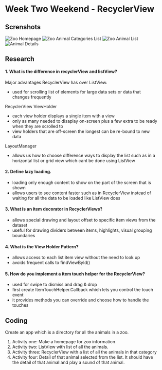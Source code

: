 # Week Two Weekend - RecyclerView #

## Screnshots ##
![Zoo Homepage](https://github.com/SherOn-Bala/Week2Weekend-RecyclerView/blob/master/screenshots/2019-08-05%2011.45.16.jpg "Zoo Homepage") ![Zoo Animal Categories List](https://github.com/SherOn-Bala/Week2Weekend-RecyclerView/screenshots/2019-08-05%2011.46.06.jpg "Categories ListView") ![Zoo Animal List](https://github.com/SherOn-Bala/Week2Weekend-RecyclerView/screenshots/2019-08-05%2011.45.34.jpg "Animals RecyclerView") ![Animal Details](https://github.com/SherOn-Bala/Week2Weekend-RecyclerView/screenshots/2019-08-05%2011.45.16.jpg "Animal Details")

## Research ##
#### 1. What is the difference in recyclerView and listView? ####
Major advantages RecyclerView has over ListView: </br>
* used for scrolling list of elements for large data sets or data that changes frequently

RecyclerView ViewHolder </br>
* each view holder displays a single item with a view
* only as many needed to disaplay on-screen plus a few extra to be ready when they are scrolled to
* view holders that are off-screen the longest can be re-bound to new data

LayoutManager </br>
* allows us how to choose difference ways to display the list such as in a horizontal list or grid view which cant be done using ListView

#### 2. Define lazy loading. ####
* loading only enough content to show on the part of the screen that is shown
* allows users to see content faster such as in RecyclerView instead of waiting for all the data to be loaded like ListView does

#### 3. What is an item decorator in RecyclerViews? ####
* allows special drawing and layout offset to specific item views from the dataset
* useful for drawing dividers between items, highlights, visual grouping boundaries

#### 4. What is the View Holder Pattern? ####
* allows access to each list item view without the need to look up
* avoids frequent calls to findViewById()

#### 5. How do you implement a item touch helper for the RecyclerView? ####
* used for swipe to dismiss and drag & drop
* first create ItemTouchHelper.Callback which lets you control the touch event
* it provides methods you can override and choose how to handle the touches

## Coding
Create an app which is a directory for all the animals in a zoo. </br>
1. Activity one: Make a homepage for zoo information </br>
2. Activity two: ListView with list of all the animals. </br>
3. Activity three: RecyclerView with a list of all the animals in that category </br>
4. Activity four: Detail of that animal selected from the list. It should have the detail of that animal and play a sound of that animal. </br>

